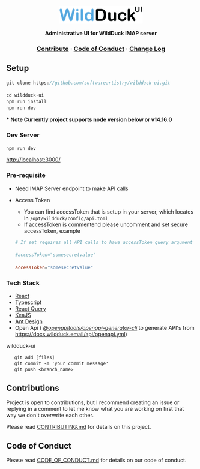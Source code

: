 <p align="center">
    <img src="./src/assets/icons/wildduck.png" alt="WildDuck UI logo" />
</p>

<p align="center">
  <strong>Administrative UI for WildDuck IMAP server</strong>
</p>

<h3 align="center">
  <a href="./CONTRIBUTING.md">Contribute</a>
  <span> · </span>
  <a href="./CODE_OF_CONDUCT.md">Code of Conduct</a>
  <span> · </span>
  <a href="./CHANGELOG.md">Change Log</a>
</h3>

## Setup

```js
git clone https://github.com/softwareartistry/wildduck-ui.git

cd wildduck-ui
npm run install
npm run dev

```

<strong> \* Note Currently project supports node version below or v14.16.0 </strong>

### Dev Server

`npm run dev`

<http://localhost:3000/>

### Pre-requisite

-   Need IMAP Server endpoint to make API calls
-   Access Token

    -   You can find accessToken that is setup in your server, which locates in `/opt/wildduck/config/api.toml`
    -   If accessToken is commentend please uncomment and set secure accessToken, example

    ```toml
    # If set requires all API calls to have accessToken query argument with that value

    #accessToken="somesecretvalue"

    accessToken="somesecretvalue"
    ```

### Tech Stack

-   [React](https://reactjs.org/)
-   [Typescript](https://www.typescriptlang.org/)
-   [React Query](https://react-query.tanstack.com/)
-   [KeaJS](https://kea.js.org/)
-   [Ant Design](https://ant.design/)
-   Open Api ( [_@openapitools/openapi-generator-cli_](https://github.com/OpenAPITools/openapi-generator-cli) to
    generate API's from https://docs.wildduck.email/api/openapi.yml)

wildduck-ui

```shell
   git add [files]
   git commit -m 'your commit message'
   git push <branch_name>
```

## Contributions

Project is open to contributions, but I recommend creating an issue or replying in a comment to let me know what you are
working on first that way we don't overwrite each other.

Please read [CONTRIBUTING.md](./CONTRIBUTING.md) for details on this project.

## Code of Conduct

Please read [CODE_OF_CONDUCT.md](./CODE_OF_CONDUCT.md) for details on our code of conduct.
